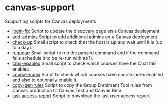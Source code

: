 # canvas-support
Supporting scripts for Canvas deployments

* [login-fix](login-fix) Script to update the discovery page on a Canvas deployment
* [add-admins](add-admins) Script to add additional admins on a Canvas deployment
* [check-up](check-up) Small script to check that the host is up and wait until it is (up to a day).
* [requeue](requeue) Small script to run the passed command and if the command fails schedule it to be re-run with at(1).
* [tabs-enabled](tabs-enabled) Small script to check which courses have the Chat tab enabled.
* [course-index](course-index) Script to check which courses have course index enabled and also to optionally enable it.
* [copy-get-rules](copy-get-rules) Script to copy the Group Enrolment Tool rules from Canvas production to Canvas Test and Canvas Beta.
* [last-access-report](last-access-report) Script to download the last user access report
